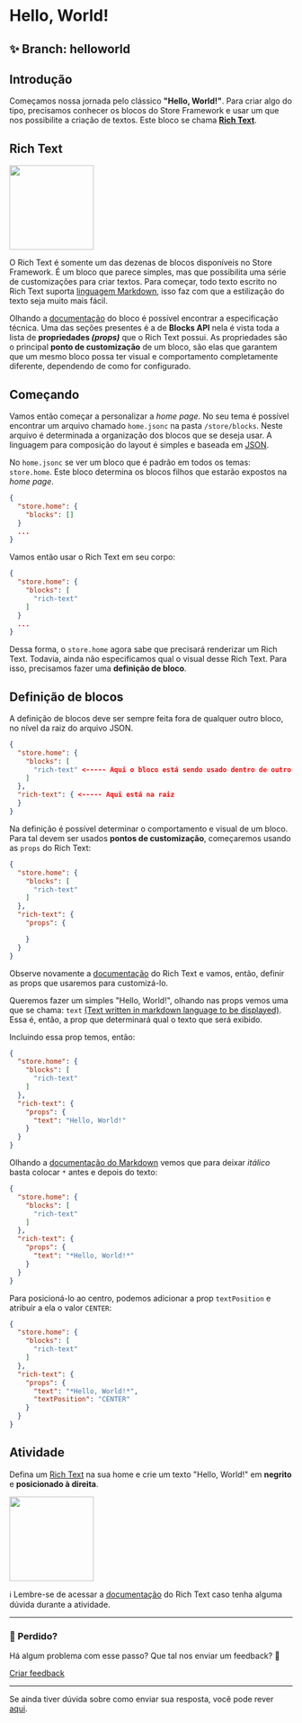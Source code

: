 # Hello, World!

## :sparkles: **Branch:** helloworld

## Introdução

Começamos nossa jornada pelo clássico **"Hello, World!"**. Para criar algo do tipo, precisamos conhecer os blocos do Store Framework e usar um que nos possibilite a criação de textos. Este bloco se chama [**Rich Text**](https://vtex.io/docs/components/all/vtex.rich-text/).

## Rich Text

<img src="https://user-images.githubusercontent.com/18701182/68885337-be6f3480-06f3-11ea-99dd-7d33ad3777cb.png" width="150" />

O Rich Text é somente um das dezenas de blocos disponíveis no Store Framework. É um bloco que parece simples, mas que possibilita uma série de customizações para criar textos. Para começar, todo texto escrito no Rich Text suporta [linguagem Markdown](https://www.markdownguide.org/cheat-sheet/), isso faz com que a estilização do texto seja muito mais fácil. 

Olhando a [documentação](https://vtex.io/docs/app/vtex.rich-text#blocks-api) do bloco é possível encontrar a especificação técnica. Uma das seções presentes é a de **Blocks API** nela é vista toda a lista de **propriedades *(props)*** que o Rich Text possui. As propriedades são o principal **ponto de customização** de um bloco, são elas que garantem que um mesmo bloco possa ter visual e comportamento completamente diferente, dependendo de como for configurado.

## Começando

Vamos então começar a personalizar a *home page*. No seu tema é possível encontrar um arquivo chamado `home.jsonc` na pasta `/store/blocks`. Neste arquivo é determinada a organização dos blocos que se deseja usar. A linguagem para composição do layout é simples e baseada em [JSON](http://www.json.org/json-pt.html).

No `home.jsonc` se ver um bloco que é padrão em todos os temas: `store.home`. Este bloco determina os blocos filhos que estarão expostos na *home page*. 

```json
{
  "store.home": {
    "blocks": []
  }
  ...
}
```

Vamos então usar o Rich Text em seu corpo:

```json
{
  "store.home": {
    "blocks": [
      "rich-text"
    ]
  }
  ...
}
```

Dessa forma, o `store.home` agora sabe que precisará renderizar um Rich Text. Todavia, ainda não especificamos qual o visual desse Rich Text. Para isso, precisamos fazer uma **definição de bloco**.

## Definição de blocos

A definição de blocos deve ser sempre feita fora de qualquer outro bloco, no nível da raiz do arquivo JSON.

```json
{
  "store.home": {
    "blocks": [
      "rich-text" <----- Aqui o bloco está sendo usado dentro de outro
    ]
  },
  "rich-text": { <----- Aqui está na raiz
  }
}
```

Na definição é possível determinar o comportamento e visual de um bloco. Para tal devem ser usados **pontos de customização**, começaremos usando as `props` do Rich Text:

```json
{
  "store.home": {
    "blocks": [
      "rich-text"
    ]
  },
  "rich-text": {
    "props": {

    }
  }
}
```

Observe novamente a [documentação](https://vtex.io/docs/app/vtex.rich-text#blocks-api) do Rich Text e vamos, então, definir as props que usaremos para customizá-lo.

Queremos fazer um simples "Hello, World!", olhando nas props vemos uma que se chama: `text` [(Text written in markdown language to be displayed)](https://vtex.io/docs/app/vtex.rich-text#blocks-api). Essa é, então, a prop que determinará qual o texto que será exibido. 

Incluindo essa prop temos, então:

```json
{
  "store.home": {
    "blocks": [
      "rich-text"
    ]
  },
  "rich-text": {
    "props": {
      "text": "Hello, World!"
    }
  }
}
```

Olhando a [documentação do Markdown](https://www.markdownguide.org/cheat-sheet/) vemos que para deixar *itálico* basta colocar `*` antes e depois do texto: 

```json
{
  "store.home": {
    "blocks": [
      "rich-text"
    ]
  },
  "rich-text": {
    "props": {
      "text": "*Hello, World!*"
    }
  }
}
```

Para posicioná-lo ao centro, podemos adicionar a prop `textPosition`  e atribuir a ela o valor `CENTER`:

```json
{
  "store.home": {
    "blocks": [
      "rich-text"
    ]
  },
  "rich-text": {
    "props": {
      "text": "*Hello, World!*",
      "textPosition": "CENTER"
    }
  }
}
```

## Atividade

Defina um [Rich Text](https://vtex.io/docs/components/all/vtex.rich-text/) na sua home e crie um texto "Hello, World!" em **negrito** e **posicionado à direita**.

<img src="https://user-images.githubusercontent.com/12139385/70143376-2e7d3480-167a-11ea-8727-2bc6a9422f21.png" width="150" />

:information_source: Lembre-se de acessar a [documentação](https://vtex.io/docs/components/all/vtex.rich-text/) do Rich Text caso tenha alguma dúvida durante a atividade.

---

### :no_entry_sign: Perdido? 

Há algum problema com esse passo? Que tal nos enviar um feedback? :pray:

[Criar feedback](https://docs.google.com/forms/d/e/1FAIpQLSeaWrm0Hogm-txm5Ww6mUa68eDuE3WnpFjUSVJ3Wi3dnmCb7A/viewform?usp=pp_url&entry.1784529524=Hello,+World!) 

----

Se ainda tiver dúvida sobre como enviar sua resposta, você pode rever [aqui](https://github.com/rafaeldriveme1/store-framework/issues/3).
